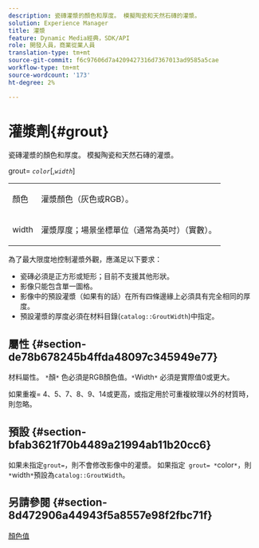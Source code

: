 ```yaml
---
description: 瓷磚灌漿的顏色和厚度。 模擬陶瓷和天然石磚的灌漿。
solution: Experience Manager
title: 灌漿
feature: Dynamic Media經典，SDK/API
role: 開發人員，商業從業人員
translation-type: tm+mt
source-git-commit: f6c97606d7a4209427316d7367013ad9585a5cae
workflow-type: tm+mt
source-wordcount: '173'
ht-degree: 2%

---
```



# 灌漿劑{#grout}

瓷磚灌漿的顏色和厚度。 模擬陶瓷和天然石磚的灌漿。

grout= *`color`*[,*`width`*]

<table id="simpletable_302B78CFC8F14E0F962D1D2064AD1371"> 
 <tr class="strow"> 
  <td class="stentry"> <p> <span class="codeph"> <span class="varname"> 顏色  </span> </span> </p> </td> 
  <td class="stentry"> <p>灌漿顏色（灰色或RGB）。 </p> </td> 
 </tr> 
 <tr class="strow"> 
  <td class="stentry"> <p> <span class="codeph"> <span class="varname"> width </span> </span> </p> </td> 
  <td class="stentry"> <p>灌漿厚度；場景坐標單位（通常為英吋）（實數）。 </p> </td> 
 </tr> 
</table>

為了最大限度地控制灌漿外觀，應滿足以下要求：

* 瓷磚必須是正方形或矩形；目前不支援其他形狀。
* 影像只能包含單一圖格。
* 影像中的預設灌漿（如果有的話）在所有四條邊緣上必須具有完全相同的厚度。
* 預設灌漿的厚度必須在材料目錄(`catalog::GroutWidth`)中指定。

## 屬性 {#section-de78b678245b4ffda48097c345949e77}

材料屬性。 `*`顏`*` 色必須是RGB顏色值。`*`Width`*` 必須是實際值0或更大。

如果重複= 4、5、7、8、9、14或更高，或指定用於可重複紋理以外的材質時，則忽略。

## 預設 {#section-bfab3621f70b4489a21994ab11b20cc6}

如果未指定`grout=`，則不會修改影像中的灌漿。 如果指定` grout= *`color`*`，則`*`width`*`預設為`catalog::GroutWidth`。

## 另請參閱 {#section-8d472906a44943f5a8557e98f2fbc71f}

[顏色值](../../../../../ir-api/http-protocol/image-rendering-api-ref/c-ir-http-protocol-ref/c-ir-http-protocol-syntax-and-features/r-ir-color-values.md#reference-657f95c0841742d2a55a48bc938303f6)
